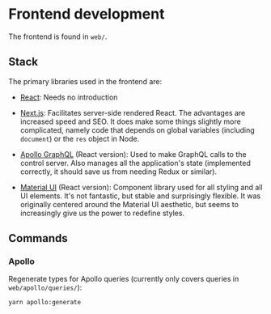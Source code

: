 # Frontend development

The frontend is found in `web/`.

## Stack

The primary libraries used in the frontend are:

- [React](https://reactjs.org/): Needs no introduction

- [Next.js](https://nextjs.org/): Facilitates server-side rendered React. The advantages are increased speed and SEO. It does make some things slightly more complicated, namely code that depends on global variables (including `document`) or the `res` object in Node. 

- [Apollo GraphQL](https://www.apollographql.com/docs/react/) (React version): Used to make GraphQL calls to the control server. Also manages all the application's state (implemented correctly, it should save us from needing Redux or similar).

- [Material UI](https://material-ui.com/) (React version): Component library used for all styling and all UI elements. It's not fantastic, but stable and surprisingly flexible. It was originally centered around the Material UI aesthetic, but seems to increasingly give us the power to redefine styles.

## Commands

### Apollo

Regenerate types for Apollo queries (currently only covers queries in `web/apollo/queries/`):

```yarn apollo:generate```
